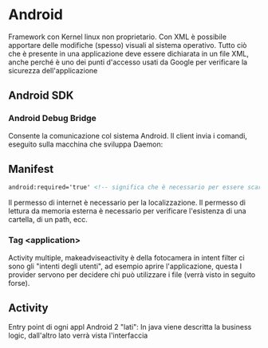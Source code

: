 # Android
Framework con Kernel linux non proprietario.
Con XML è possibile apportare delle modifiche (spesso) visuali al sistema operativo.
Tutto ciò che è presente in una applicazione deve essere dichiarata in un file XML, anche perché è uno dei punti d'accesso usati da Google per verificare la sicurezza dell'applicazione
## Android SDK
### Android Debug Bridge
Consente la comunicazione col sistema Android. Il client invia i comandi, eseguito sulla macchina che sviluppa
Daemon:

## Manifest
```xml
android:required='true' <!-- significa che è necessario per essere scaricata, ad esempio -->
```
Il permesso di internet è necessario per la localizzazione.
Il permesso di lettura da memoria esterna è necessario per verificare l'esistenza di una cartella, di un path, ecc.
### Tag \<application>
Activity multiple, makeadviseactivity è della fotocamera
in intent filter ci sono gli "intenti degli utenti", ad esempio aprire l'applicazione, questa 
I provider servono per decidere chi può utilizzare i file (verrà visto in seguito forse).

## Activity
Entry point di ogni appl Android
2 "lati": In java viene descritta la business logic, dall'altro lato verrà vista l'interfaccia
